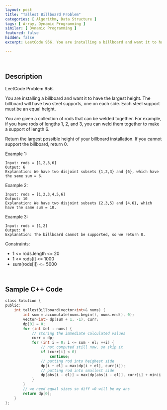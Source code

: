 ```yaml
---
layout: post
title: "Tallest Billboard Problem"
categories: [ Algorithm, Data Structure ]
tags: [ Array, Dynamic Programming ]
similar: [ Dynamic Programming ]
featured: false
hidden: false
excerpt: LeetCode 956. You are installing a billboard and want it to have the largest height. The billboard will have two steel supports, one on each side. Each steel support must be an equal height.

---
```


<br />

## Description

LeetCode Problem 956.

You are installing a billboard and want it to have the largest height. The billboard will have two steel supports, one on each side. Each steel support must be an equal height.

You are given a collection of rods that can be welded together. For example, if you have rods of lengths 1, 2, and 3, you can weld them together to make a support of length 6.

Return the largest possible height of your billboard installation. If you cannot support the billboard, return 0.

Example 1:
```
Input: rods = [1,2,3,6]
Output: 6
Explanation: We have two disjoint subsets {1,2,3} and {6}, which have the same sum = 6.
```

Example 2:
```
Input: rods = [1,2,3,4,5,6]
Output: 10
Explanation: We have two disjoint subsets {2,3,5} and {4,6}, which have the same sum = 10.
```

Example 3:
```
Input: rods = [1,2]
Output: 0
Explanation: The billboard cannot be supported, so we return 0.
```

Constraints:
* 1 <= rods.length <= 20
* 1 <= rods[i] <= 1000
* sum(rods[i]) <= 5000

<br />

## Sample C++ Code


```c
class Solution {
public:
    int tallestBillboard(vector<int>& nums) {
        int sum = accumulate(nums.begin(), nums.end(), 0);
        vector<int> dp(sum + 1, -1), curr;
        dp[0] = 0;
        for (int &el : nums) {
            // storing the immediate calculated values
            curr = dp;
            for (int i = 0; i <= sum - el; ++i) {
                // not computed still now, so skip it
                if (curr[i] < 0)
                    continue;
                // putting rod into heighest side
                dp[i + el] = max(dp[i + el], curr[i]);
                // putting rod into smallest side
                dp[abs(i - el)] = max(dp[abs(i - el)], curr[i] + min(i, el));
            }
        }
        // we need equal sizes so diff =0 will be my ans
        return dp[0];
    }
};
```


